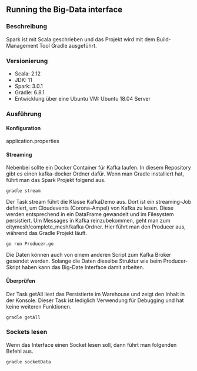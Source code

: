 ## Running the Big-Data interface

### Beschreibung
Spark ist mit Scala geschrieben und das Projekt wird mit dem Build-Management Tool Gradle ausgeführt.

### Versionierung
* Scala: 2.12
* JDK: 11
* Spark: 3.0.1
* Gradle: 6.8.1
* Entwicklung über eine Ubuntu VM: Ubuntu 18.04 Server

### Ausführung

#### Konfiguration
application.properties

#### Streaming
Nebenbei sollte ein Docker Container für Kafka laufen. In diesem Repository gibt es einen kafka-docker Ordner dafür. Wenn man Gradle installiert hat, führt man das Spark Projekt folgend aus.
```bash=
gradle stream
```
Der Task stream führt die Klasse KafkaDemo aus. Dort ist ein streaming-Job definiert, um Cloudevents (Corona-Ampel) von Kafka zu lesen. Diese werden entsprechend in ein DataFrame gewandelt und im Filesystem persistiert. Um Messages in Kafka reinzubekommen, geht man zum citymesh/complete_mesh/kafka Ordner. Hier führt man den Producer aus, während das Gradle Projekt läuft.
```bash=
go run Producer.go
```
Die Daten können auch von einem anderen Script zum Kafka Broker gesendet werden. Solange die Daten dieselbe Struktur wie beim Producer-Skript haben kann das Big-Date Interface damit arbeiten.


#### Überprüfen
Der Task getAll liest das Persistierte im Warehouse und zeigt den Inhalt in der Konsole. Dieser Task ist lediglich Verwendung für Debugging und hat keine weiteren Funktionen.
```bash=
gradle getAll
```
### Sockets lesen

Wenn das Interface einen Socket lesen soll, dann führt man folgenden Befehl aus.
```bash=
gradle socketData
```